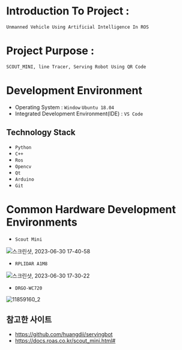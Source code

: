 # Introduction To Project :
```Unmanned Vehicle Using Artificial Intelligence In ROS```
# Project Purpose :
```SCOUT_MINI, line Tracer, Serving Robot Using QR Code```
# Development Environment
- Operating System : ```Window``` ```Ubuntu 18.04```
- Integrated Development Environment(IDE) : ```VS Code```
## Technology Stack
- ```Python```
- ```C++```
- ```Ros```
- ```Opencv```
- ```Qt```
- ```Arduino```
- ```Git```
# Common Hardware Development Environments
- ```Scout Mini```

![스크린샷, 2023-06-30 17-40-58](https://github.com/ajhwan/Yeonhee_Project/assets/129160008/fd594c4b-cb59-471d-8e62-fd93eac70102)

- ```RPLIDAR A1M8```

![스크린샷, 2023-06-30 17-30-22](https://github.com/ajhwan/Yeonhee_Project/assets/129160008/c9d90c5d-27ec-45b1-b806-aa6a70ecf5c5)

- ```DRGO-WC720```

![11859160_2](https://github.com/pflnhw/Yeonhee_Project/assets/129159977/256d5502-34c3-47f5-b9e4-c5c0d7b1fe07)



## 참고한 사이트
- https://github.com/huangdii/servingbot
- https://docs.roas.co.kr/scout_mini.html#
